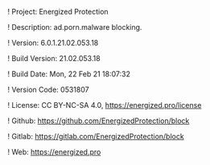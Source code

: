 ! Project: Energized Protection

! Description: ad.porn.malware blocking.

! Version: 6.0.1.21.02.053.18

! Build Version: 21.02.053.18

! Build Date: Mon, 22 Feb 21 18:07:32

! Version Code: 0531807

! License: CC BY-NC-SA 4.0, https://energized.pro/license

! Github: https://github.com/EnergizedProtection/block

! Gitlab: https://gitlab.com/EnergizedProtection/block


! Web: https://energized.pro
